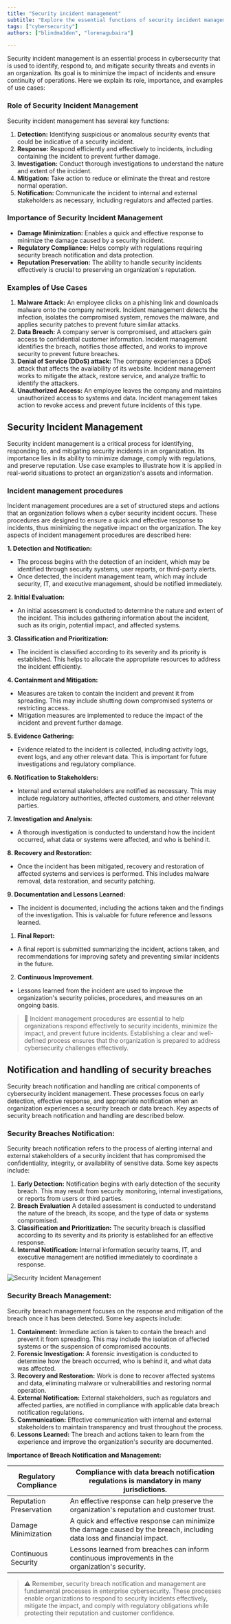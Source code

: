 ```yaml
---
title: "Security incident management"
subtitle: "Explore the essential functions of security incident management. Learn how organizations detect, respond to, and mitigate security threats for damage minimization and regulatory compliance"
tags: ["cybersecurity"]
authors: ["blindma1den", "lorenagubaira"]

---
```


Security incident management is an essential process in cybersecurity that is used to identify, respond to, and mitigate security threats and events in an organization. Its goal is to minimize the impact of incidents and ensure continuity of operations. Here we explain its role, importance, and examples of use cases:

### Role of Security Incident Management

Security incident management has several key functions:

1. **Detection:** Identifying suspicious or anomalous security events that could be indicative of a security incident.
2. **Response:** Respond efficiently and effectively to incidents, including containing the incident to prevent further damage.
3. **Investigation:** Conduct thorough investigations to understand the nature and extent of the incident.
4. **Mitigation:** Take action to reduce or eliminate the threat and restore normal operation.
5. **Notification:** Communicate the incident to internal and external stakeholders as necessary, including regulators and affected parties.

### Importance of Security Incident Management

- **Damage Minimization:** Enables a quick and effective response to minimize the damage caused by a security incident.
- **Regulatory Compliance:** Helps comply with regulations requiring security breach notification and data protection.
- **Reputation Preservation:** The ability to handle security incidents effectively is crucial to preserving an organization's reputation.

### Examples of Use Cases

1. **Malware Attack:** An employee clicks on a phishing link and downloads malware onto the company network. Incident management detects the infection, isolates the compromised system, removes the malware, and applies security patches to prevent future similar attacks.
2. **Data Breach:** A company server is compromised, and attackers gain access to confidential customer information. Incident management identifies the breach, notifies those affected, and works to improve security to prevent future breaches.
3. **Denial of Service (DDoS) attack:** The company experiences a DDoS attack that affects the availability of its website. Incident management works to mitigate the attack, restore service, and analyze traffic to identify the attackers.
4. **Unauthorized Access:** An employee leaves the company and maintains unauthorized access to systems and data. Incident management takes action to revoke access and prevent future incidents of this type.

## Security Incident Management

Security incident management is a critical process for identifying, responding to, and mitigating security incidents in an organization. Its importance lies in its ability to minimize damage, comply with regulations, and preserve reputation. Use case examples to illustrate how it is applied in real-world situations to protect an organization's assets and information.

### Incident management procedures

Incident management procedures are a set of structured steps and actions that an organization follows when a cyber security incident occurs. These procedures are designed to ensure a quick and effective response to incidents, thus minimizing the negative impact on the organization. The key aspects of incident management procedures are described here:

**1. Detection and Notification:**

- The process begins with the detection of an incident, which may be identified through security systems, user reports, or third-party alerts.
- Once detected, the incident management team, which may include security, IT, and executive management, should be notified immediately.

**2. Initial Evaluation:**

- An initial assessment is conducted to determine the nature and extent of the incident. This includes gathering information about the incident, such as its origin, potential impact, and affected systems.

**3. Classification and Prioritization:**

- The incident is classified according to its severity and its priority is established. This helps to allocate the appropriate resources to address the incident efficiently.

**4. Containment and Mitigation:**

- Measures are taken to contain the incident and prevent it from spreading. This may include shutting down compromised systems or restricting access.
- Mitigation measures are implemented to reduce the impact of the incident and prevent further damage.

**5. Evidence Gathering:**

- Evidence related to the incident is collected, including activity logs, event logs, and any other relevant data. This is important for future investigations and regulatory compliance.

**6. Notification to Stakeholders:**

- Internal and external stakeholders are notified as necessary. This may include regulatory authorities, affected customers, and other relevant parties.

**7. Investigation and Analysis:**

- A thorough investigation is conducted to understand how the incident occurred, what data or systems were affected, and who is behind it.

**8. Recovery and Restoration:**

- Once the incident has been mitigated, recovery and restoration of affected systems and services is performed. This includes malware removal, data restoration, and security patching.

**9. Documentation and Lessons Learned:**

- The incident is documented, including the actions taken and the findings of the investigation. This is valuable for future reference and lessons learned.
1. **Final Report:**
- A final report is submitted summarizing the incident, actions taken, and recommendations for improving safety and preventing similar incidents in the future.
2. **Continuous Improvement**.
- Lessons learned from the incident are used to improve the organization's security policies, procedures, and measures on an ongoing basis.

> 📖 Incident management procedures are essential to help organizations respond effectively to security incidents, minimize the impact, and prevent future incidents. Establishing a clear and well-defined process ensures that the organization is prepared to address cybersecurity challenges effectively.

## Notification and handling of security breaches

Security breach notification and handling are critical components of cybersecurity incident management. These processes focus on early detection, effective response, and appropriate notification when an organization experiences a security breach or data breach. Key aspects of security breach notification and handling are described below.

### Security Breaches Notification:

Security breach notification refers to the process of alerting internal and external stakeholders of a security incident that has compromised the confidentiality, integrity, or availability of sensitive data. Some key aspects include:

1. **Early Detection:** Notification begins with early detection of the security breach. This may result from security monitoring, internal investigations, or reports from users or third parties.
2. **Breach Evaluation** A detailed assessment is conducted to understand the nature of the breach, its scope, and the type of data or systems compromised.
3. **Classification and Prioritization:** The security breach is classified according to its severity and its priority is established for an effective response.
4. **Internal Notification:** Internal information security teams, IT, and executive management are notified immediately to coordinate a response.

![Security Incident Management](../assets/incidentes-de-seguridad.png)

### Security Breach Management:

Security breach management focuses on the response and mitigation of the breach once it has been detected. Some key aspects include:

1. **Containment:** Immediate action is taken to contain the breach and prevent it from spreading. This may include the isolation of affected systems or the suspension of compromised accounts.
2. **Forensic Investigation:** A forensic investigation is conducted to determine how the breach occurred, who is behind it, and what data was affected.
3. **Recovery and Restoration:** Work is done to recover affected systems and data, eliminating malware or vulnerabilities and restoring normal operation.
4. **External Notification:** External stakeholders, such as regulators and affected parties, are notified in compliance with applicable data breach notification regulations.
5. **Communication:** Effective communication with internal and external stakeholders to maintain transparency and trust throughout the process.
6. **Lessons Learned:** The breach and actions taken to learn from the experience and improve the organization's security are documented.

**Importance of Breach Notification and Management:**

| Regulatory Compliance | Compliance with data breach notification regulations is mandatory in many jurisdictions. |
| --- | --- |
| Reputation Preservation | An effective response can help preserve the organization's reputation and customer trust. |
| Damage Minimization | A quick and effective response can minimize the damage caused by the breach, including data loss and financial impact. |
| Continuous Security | Lessons learned from breaches can inform continuous improvements in the organization's security. |

> ⚠️ Remember, security breach notification and management are fundamental processes in enterprise cybersecurity. These processes enable organizations to respond to security incidents effectively, mitigate the impact, and comply with regulatory obligations while protecting their reputation and customer confidence.
